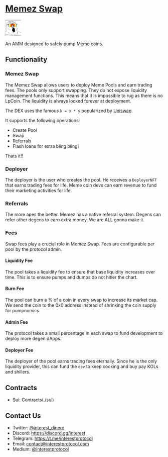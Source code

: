 # [Memez Swap](https://www.memez.gg/)

 <p> <img width="50px"height="50px" src="./logo.png" /></p> 
 
 An AMM designed to safely pump Meme coins.

## Functionality

### Memez Swap

The Memez Swap allows users to deploy Meme Pools and earn trading fees. The pools only support swapping. They do not expose liquidity management functions. This means that it is impossible to rug as there is no LpCoin. The liquidity is always locked forever at deployment.

The DEX uses the famous `k = x * y` popularized by [Uniswap](https://uniswap.org/whitepaper.pdf).

It supports the following operations:

- Create Pool
- Swap
- Referrals
- Flash loans for extra bling bling!

Thats it!!

### Deployer

The deployer is the user who creates the pool. He receives a `DeployerNFT` that earns trading fees for life. Meme coin devs can earn revenue to fund their marketing activities for life.

### Referrals

The more apes the better. Memez has a native referral system. Degens can refer other degens to earn extra money. We are ALL gonna make it.

### Fees

Swap fees play a crucial role in Memez Swap. Fees are configurable per pool by the protocol admin.

#### Liquidity Fee

The pool takes a liquidity fee to ensure that base liquidity increases over time. This is to ensure pumps and dumps do not hitler the chart.

#### Burn Fee

The pool can burn a % of a coin in every swap to increase its market cap. We send the coin to the 0x0 address instead of shrinking the coin supply for pumpnomics.

#### Admin Fee

The protocol takes a small percentage in each swap to fund development to deploy more degen dApps.

#### Deployer Fee

The deployer of the pool earns trading fees eternally. Since he is the only liquidity provider, this can fund the `dev` to keep cooking and buy pay KOLs and shillers.

## Contracts

- Sui: Contracts(./sui)

## Contact Us

- Twitter: [@interest_dinero](https://twitter.com/interest_dinero)
- Discord: https://discord.gg/interest
- Telegram: https://t.me/interestprotocol
- Email: [contact@interestprotocol.com](mailto:contact@interestprotocol.com)
- Medium: [@interestprotocol](https://medium.com/@interestprotocol)

